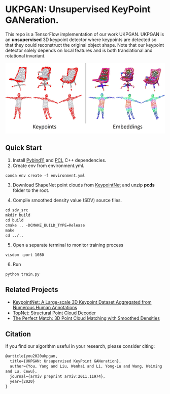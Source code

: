# UKPGAN: Unsupervised KeyPoint GANeration.

This repo is a TensorFlow implementation of our work UKPGAN. UKPGAN is an **unsupervised** 3D keypoint detector where keypoints are detected so that they could reconstruct the original object shape. Note that our keypoint detector solely depends on local features and is both translational and rotational invariant.

![intro](images/intro.jpg?raw=true)
## Quick Start
1. Install [Pybind11](https://pybind11.readthedocs.io/en/latest/) and [PCL](https://github.com/PointCloudLibrary/pcl) C++ dependencies.
2. Create env from environment.yml.
```
conda env create -f environment.yml
```
3. Download ShapeNet point clouds from [KeypointNet](https://github.com/qq456cvb/KeypointNet) and unzip **pcds** folder to the root.

4. Compile smoothed density value (SDV) source files.
```
cd sdv_src
mkdir build
cd build
cmake .. -DCMAKE_BUILD_TYPE=Release
make
cd ../..
```
5. Open a separate terminal to monitor training process
```
visdom -port 1080
```
6. Run 
```
python train.py
```
## Related Projects
- [KeypointNet: A Large-scale 3D Keypoint Dataset Aggregated from Numerous Human Annotations](https://github.com/qq456cvb/KeypointNet)
- [TopNet: Structural Point Cloud Decoder](https://github.com/lynetcha/completion3d)
- [The Perfect Match: 3D Point Cloud Matching with Smoothed Densities](https://github.com/zgojcic/3DSmoothNet)
## Citation
If you find our algorithm useful in your research, please consider citing:
```
@article{you2020ukpgan,
  title={UKPGAN: Unsupervised KeyPoint GANeration},
  author={You, Yang and Liu, Wenhai and Li, Yong-Lu and Wang, Weiming and Lu, Cewu},
  journal={arXiv preprint arXiv:2011.11974},
  year={2020}
}
```